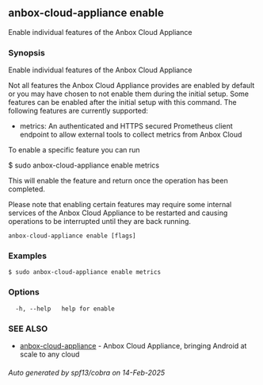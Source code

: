 ## anbox-cloud-appliance enable

Enable individual features of the Anbox Cloud Appliance

### Synopsis

Enable individual features of the Anbox Cloud Appliance

Not all features the Anbox Cloud Appliance provides are enabled by
default or you may have chosen to not enable them during the initial
setup. Some features can be enabled after the initial setup with this
command. The following features are currently supported:

* metrics: An authenticated and HTTPS secured Prometheus client endpoint
  to allow external tools to collect metrics from Anbox Cloud

To enable a specific feature you can run

  $ sudo anbox-cloud-appliance enable metrics

This will enable the feature and return once the operation has been
completed.

Please note that enabling certain features may require some internal
services of the Anbox Cloud Appliance to be restarted and causing
operations to be interrupted until they are back running.


```
anbox-cloud-appliance enable [flags]
```

### Examples

```
$ sudo anbox-cloud-appliance enable metrics
```

### Options

```
  -h, --help   help for enable
```

### SEE ALSO

* [anbox-cloud-appliance](anbox-cloud-appliance.md)	 - Anbox Cloud Appliance, bringing Android at scale to any cloud

###### Auto generated by spf13/cobra on 14-Feb-2025
